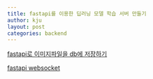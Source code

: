 ```yaml
---
title: fastapi를 이용한 딥러닝 모델 학습 서버 만들기
author: kju
layout: post
categories: backend
---
```

[fastapi로 이미지파일을 db에 저장하기](https://fastapi.tiangolo.com/ko/tutorial/request-files/ "https://fastapi.tiangolo.com/ko/tutorial/request-files/")

[fastapi websocket](https://fastapi.tiangolo.com/advanced/websockets/ "https://fastapi.tiangolo.com/advanced/websockets/")
